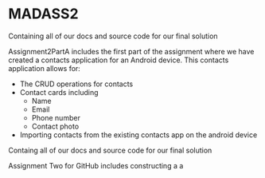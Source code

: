 # MADASS2
Containing all of our docs and source code for our final solution

Assignment2PartA includes the first part of the assignment where we have created a contacts application for an Android device.
This contacts application allows for:
- The CRUD operations for contacts
- Contact cards including
  - Name
  - Email
  - Phone number
  - Contact photo
- Importing contacts from the existing contacts app on the android device


Containg all of our docs and source code for our final solution

Assignment Two for GitHub includes constructing a a 

